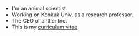 - I'm an animal scientist.
- Working on Konkuk Univ. as a research professor.
- The CEO of antller Inc.
- This is my [curriculum vitae](https://github.com/YoungjunNa/CV_YoungjunNa/blob/master/README.md)

<!--
**YoungjunNa/youngjunna** is a ✨ _special_ ✨ repository because its `README.md` (this file) appears on your GitHub profile.

Here are some ideas to get you started:

- 🔭 I’m currently working on ...
- 🌱 I’m currently learning ...
- 👯 I’m looking to collaborate on ...
- 🤔 I’m looking for help with ...
- 💬 Ask me about ...
- 📫 How to reach me: ...
- 😄 Pronouns: ...
- ⚡ Fun fact: ...
-->
